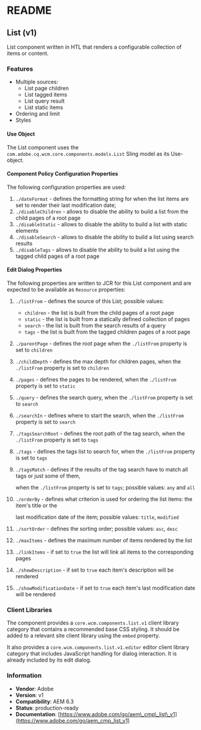 # README

## List \(v1\)

List component written in HTL that renders a configurable collection of items or content.

### Features

* Multiple sources:
  * List page children
  * List tagged items
  * List query result
  * List static items
* Ordering and limit
* Styles

#### Use Object

The List component uses the `com.adobe.cq.wcm.core.components.models.List` Sling model as its Use-object.

#### Component Policy Configuration Properties

The following configuration properties are used:

1. `./dateFormat` - defines the formatting string for when the list items are set to render their last modification date;
2. `./disableChildren` - allows to disable the ability to build a list from the child pages of a root page
3. `./disableStatic` - allows to disable the ability to build a list with static elements
4. `./disableSearch` - allows to disable the ability to build a list using search results
5. `./disableTags` - allows to disable the ability to build a list using the tagged child pages of a root page

#### Edit Dialog Properties

The following properties are written to JCR for this List component and are expected to be available as `Resource` properties:

1. `./listFrom` - defines the source of this List; possible values:
   * `children` - the list is built from the child pages of a root page
   * `static` - the list is built from a statically defined collection of pages
   * `search` - the list is built from the search results of a query
   * `tags` - the list is built from the tagged children pages of a root page
2. `./parentPage` - defines the root page when the `./listFrom` property is set to `children`
3. `./childDepth` - defines the max depth for children pages, when the `./listFrom` property is set to `children`
4. `./pages` - defines the pages to be rendered, when the `./listFrom` property is set to `static`
5. `./query` - defines the search query, when the `./listFrom` property is set to `search`
6. `./searchIn` - defines where to start the search, when the `./listFrom` property is set to `search`
7. `./tagsSearchRoot` - defines the root path of the tag search, when the `./listFrom` property is set to `tags`
8. `./tags` - defines the tags list to search for, when the `./listFrom` property is set to `tags`
9. `./tagsMatch` - defines if the results of the tag search have to match all tags or just some of them,

   when the `./listFrom` property is set to `tags`; possible values: `any` and `all`

10. `./orderBy` - defines what criterion is used for ordering the list items: the item's title or the

    last modification date of the item; possible values: `title`, `modified`

11. `./sortOrder` - defines the sorting order; possible values: `asc`, `desc`
12. `./maxItems` - defines the maximum number of items rendered by the list
13. `./linkItems` - if set to `true` the list will link all items to the corresponding pages
14. `./showDescription` - if set to `true` each item's description will be rendered
15. `./showModificationDate` - if set to `true` each item's last modification date will be rendered

### Client Libraries

The component provides a `core.wcm.components.list.v1` client library category that contains a recommended base CSS styling. It should be added to a relevant site client library using the `embed` property.

It also provides a `core.wcm.components.list.v1.editor` editor client library category that includes JavaScript handling for dialog interaction. It is already included by its edit dialog.

### Information

* **Vendor**: Adobe
* **Version**: v1
* **Compatibility**: AEM 6.3
* **Status**: production-ready
* **Documentation**: [https://www.adobe.com/go/aem\_cmp\_list\_v1](https://www.adobe.com/go/aem_cmp_list_v1)

